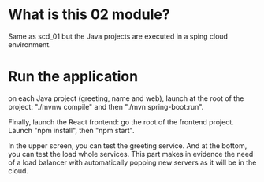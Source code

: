 # What is this 02 module?

Same as scd_01 but the Java projects are executed in a sping cloud environment.

# Run the application
on each Java project (greeting, name and web), launch at the root of the project: "./mvnw compile" and then "./mvn spring-boot:run".

Finally, launch the React frontend: go the root of the frontend project. Launch "npm install", then "npm start".

In the upper screen, you can test the greeting service. And at the bottom, you can test the load whole services. This part makes in evidence the need of a load balancer with automatically popping new servers as it will be in the cloud.
